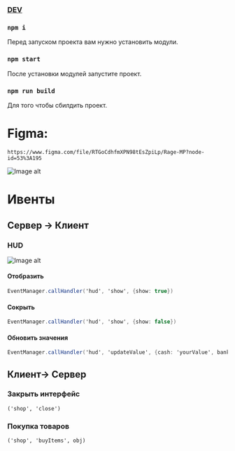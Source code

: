 
# 

### [**DEV**]()
### `npm i` 

Перед запуском проекта вам нужно установить модули. 

### `npm start`  

После установки модулей запустите проект.

### `npm run build`  

Для того чтобы сбилдить проект.

# Figma: 
`https://www.figma.com/file/RTGoCdhfmXPN98tEsZpiLp/Rage-MP?node-id=53%3A195`

![Image alt](https://cdn.discordapp.com/attachments/1002966634996183160/1022976927528669305/over.png)

# Ивенты

## Сервер -> Клиент

### HUD
![Image alt](https://cdn.discordapp.com/attachments/1002966634996183160/1022591273670021151/hud.png)

#### Отобразить
```c#
EventManager.callHandler('hud', 'show', {show: true})
```

#### Сокрыть
```c#
EventManager.callHandler('hud', 'show', {show: false})
```

#### Обновить значения
```c#
EventManager.callHandler('hud', 'updateValue', {cash: 'yourValue', bank: 'yourValue', micro: boolean, wantedLevel: 0, online: 325, playerId: 2336, greenZone: 35})
```

## Клиент-> Сервер 

### Закрыть интерфейс
``('shop', 'close')``

### Покупка товаров
``('shop', 'buyItems', obj)``
